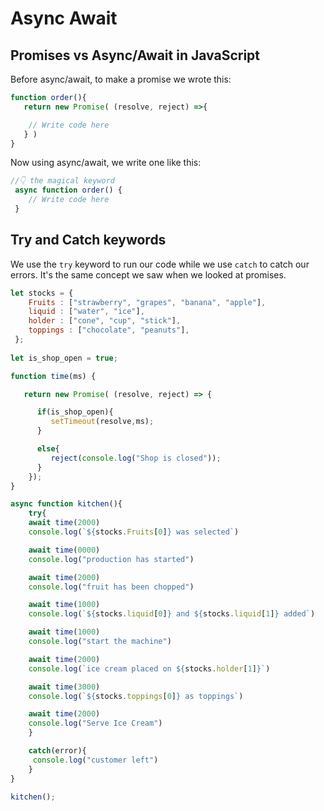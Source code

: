 # Async Await


## Promises vs Async/Await in JavaScript

Before async/await, to make a promise we wrote this:

```javascript
function order(){
   return new Promise( (resolve, reject) =>{

    // Write code here
   } )
}
```

Now using async/await, we write one like this:

```javascript
//👇 the magical keyword
 async function order() {
    // Write code here
 }
```


## Try and Catch keywords

We use the `try` keyword to run our code while we use `catch` to catch our errors. It's the same concept we saw when we looked at promises.

```js
let stocks = {
    Fruits : ["strawberry", "grapes", "banana", "apple"],
    liquid : ["water", "ice"],
    holder : ["cone", "cup", "stick"],
    toppings : ["chocolate", "peanuts"],
 };
 
let is_shop_open = true;

function time(ms) {

   return new Promise( (resolve, reject) => {

      if(is_shop_open){
         setTimeout(resolve,ms);
      }

      else{
         reject(console.log("Shop is closed"));
      }
    });
}

async function kitchen(){
    try{
    await time(2000)
    console.log(`${stocks.Fruits[0]} was selected`)

    await time(0000)
    console.log("production has started")

    await time(2000)
    console.log("fruit has been chopped")

    await time(1000)
    console.log(`${stocks.liquid[0]} and ${stocks.liquid[1]} added`)

    await time(1000)
    console.log("start the machine")

    await time(2000)
    console.log(`ice cream placed on ${stocks.holder[1]}`)

    await time(3000)
    console.log(`${stocks.toppings[0]} as toppings`)

    await time(2000)
    console.log("Serve Ice Cream")
    }

    catch(error){
     console.log("customer left")
    }
}   

kitchen();
```
